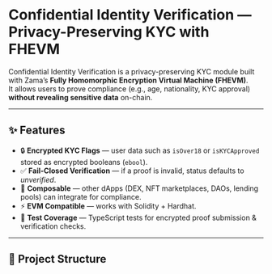 # Confidential Identity Verification — Privacy-Preserving KYC with FHEVM

Confidential Identity Verification is a privacy-preserving KYC module built with Zama’s **Fully Homomorphic Encryption Virtual Machine (FHEVM)**.  
It allows users to prove compliance (e.g., age, nationality, KYC approval) **without revealing sensitive data** on-chain.

---

## ✨ Features
- 🔒 **Encrypted KYC Flags** — user data such as `isOver18` or `isKYCApproved` stored as encrypted booleans (`ebool`).  
- ✅ **Fail-Closed Verification** — if a proof is invalid, status defaults to *unverified*.  
- 🔗 **Composable** — other dApps (DEX, NFT marketplaces, DAOs, lending pools) can integrate for compliance.  
- ⚡ **EVM Compatible** — works with Solidity + Hardhat.  
- 🧪 **Test Coverage** — TypeScript tests for encrypted proof submission & verification checks.

---

## 📂 Project Structure
